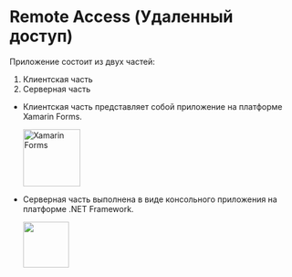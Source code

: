 # Remote Access (Удаленный доступ)

Приложение состоит из двух частей: 
<ol>
<li>Клиентская часть</li>
<li>Серверная часть</li>
</ol>


<ul>
<li>
<p>Клиентская часть представляет собой приложение на платформе Xamarin Forms. </p>
<p><img src="https://hsto.org/webt/8w/2y/76/8w2y76ctuxm4jtojn4xukg8lndk.png" width=100 alt="Xamarin Forms"></p>


</li>
<li>
<p>Серверная часть выполнена в виде консольного приложения на платформе .NET Framework.</p>
<p><img src="https://play-lh.googleusercontent.com/Gs6kFTfe9wy0kp3RvMMhCEejwohHaVUEaY9mda3aweBM9S6BLjLo7Nu4uTNNDN9gPfk" width=80></p></li>
</ul>

